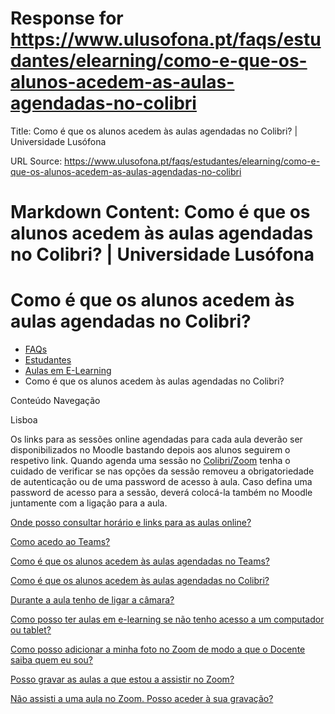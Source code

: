 # Response for https://www.ulusofona.pt/faqs/estudantes/elearning/como-e-que-os-alunos-acedem-as-aulas-agendadas-no-colibri

Title: Como é que os alunos acedem às aulas agendadas no Colibri? | Universidade Lusófona

URL Source: https://www.ulusofona.pt/faqs/estudantes/elearning/como-e-que-os-alunos-acedem-as-aulas-agendadas-no-colibri

Markdown Content:
Como é que os alunos acedem às aulas agendadas no Colibri? | Universidade Lusófona
===============

 

Como é que os alunos acedem às aulas agendadas no Colibri?
==========================================================

*   [FAQs](https://www.ulusofona.pt/faqs/)
*   [Estudantes](https://www.ulusofona.pt/faqs/estudantes)
*   [Aulas em E-Learning](https://www.ulusofona.pt/faqs/estudantes/elearning)
*   Como é que os alunos acedem às aulas agendadas no Colibri?

[](https://www.ulusofona.pt/)

Conteúdo Navegação

Lisboa

Os links para as sessões online agendadas para cada aula deverão ser disponibilizados no Moodle bastando depois aos alunos seguirem o respetivo link. Quando agenda uma sessão no [Colibri/Zoom](https://www.ulusofona.pt/sistema-zoom) tenha o cuidado de verificar se nas opções da sessão removeu a obrigatoriedade de autenticação ou de uma password de acesso à aula. Caso defina uma password de acesso para a sessão, deverá colocá-la também no Moodle juntamente com a ligação para a aula.

[Onde posso consultar horário e links para as aulas online?](https://www.ulusofona.pt/faqs/estudantes/elearning/onde-posso-consultar-horario-e-links-para-as-aulas-online)

[Como acedo ao Teams?](https://www.ulusofona.pt/faqs/estudantes/elearning/como-acedo-ao-teams)

[Como é que os alunos acedem às aulas agendadas no Teams?](https://www.ulusofona.pt/faqs/estudantes/elearning/como-e-que-os-alunos-acedem-as-aulas-agendadas-no-teams)

[Como é que os alunos acedem às aulas agendadas no Colibri?](https://www.ulusofona.pt/faqs/estudantes/elearning/como-e-que-os-alunos-acedem-as-aulas-agendadas-no-colibri)

[Durante a aula tenho de ligar a câmara?](https://www.ulusofona.pt/faqs/estudantes/elearning/durante-a-aula-tenho-de-ligar-a-camara)

[Como posso ter aulas em e-learning se não tenho acesso a um computador ou tablet?](https://www.ulusofona.pt/faqs/estudantes/elearning/como-posso-a-ter-aulas-em-e-learning-se-nao-tenho-acesso-a-um-computador-ou-tablet)

[Como posso adicionar a minha foto no Zoom de modo a que o Docente saiba quem eu sou?](https://www.ulusofona.pt/faqs/estudantes/elearning/como-posso-adicionar-a-minha-foto-no-zoom-de-modo-a-que-o-docente-saiba-quem-eu-sou)

[Posso gravar as aulas a que estou a assistir no Zoom?](https://www.ulusofona.pt/faqs/estudantes/elearning/posso-gravar-as-aulas-a-que-estou-a-assistir-no-zoom)

[Não assisti a uma aula no Zoom. Posso aceder à sua gravação?](https://www.ulusofona.pt/faqs/estudantes/elearning/nao-assisti-a-uma-aula-no-zoom-posso-aceder-a-sua-gravacao)


